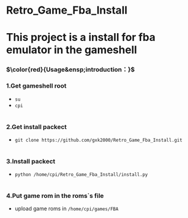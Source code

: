 # Retro_Game_Fba_Install
#
# This project is a install for fba emulator in the gameshell


### $\color{red}{Usage&ensp;introduction：}$

### 1.Get gameshell root
- `su`
- `cpi`<br><br>

### 2.Get install packect
- `git clone https://github.com/gxk2000/Retro_Game_Fba_Install.git`<br><br>
### 3.Install packect
- `python /home/cpi/Retro_Game_Fba_Install/install.py`<br><br>
### 4.Put game rom in the roms`s file
- upload game roms in `/home/cpi/games/FBA`
